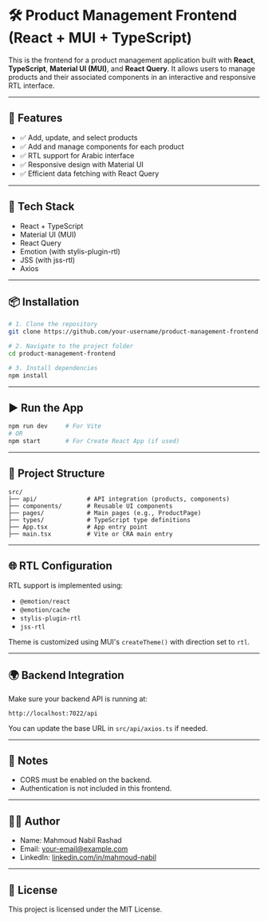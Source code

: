 # 🛠️ Product Management Frontend (React + MUI + TypeScript)

This is the frontend for a product management application built with **React**, **TypeScript**, **Material UI (MUI)**, and **React Query**. It allows users to manage products and their associated components in an interactive and responsive RTL interface.

---

## 🚀 Features

* ✅ Add, update, and select products
* ✅ Add and manage components for each product
* ✅ RTL support for Arabic interface
* ✅ Responsive design with Material UI
* ✅ Efficient data fetching with React Query

---

## 🧰 Tech Stack

* React + TypeScript
* Material UI (MUI)
* React Query
* Emotion (with stylis-plugin-rtl)
* JSS (with jss-rtl)
* Axios

---

## 📦 Installation

```bash
# 1. Clone the repository
git clone https://github.com/your-username/product-management-frontend.git

# 2. Navigate to the project folder
cd product-management-frontend

# 3. Install dependencies
npm install
```

---

## ▶️ Run the App

```bash
npm run dev     # For Vite
# OR
npm start       # For Create React App (if used)
```

---

## 📁 Project Structure

```
src/
├── api/              # API integration (products, components)
├── components/       # Reusable UI components
├── pages/            # Main pages (e.g., ProductPage)
├── types/            # TypeScript type definitions
├── App.tsx           # App entry point
├── main.tsx          # Vite or CRA main entry
```

---

## 🌐 RTL Configuration

RTL support is implemented using:

* `@emotion/react`
* `@emotion/cache`
* `stylis-plugin-rtl`
* `jss-rtl`

Theme is customized using MUI's `createTheme()` with direction set to `rtl`.

---

## 🌍 Backend Integration

Make sure your backend API is running at:

```
http://localhost:7022/api
```

You can update the base URL in `src/api/axios.ts` if needed.

---

## 📮 Notes

* CORS must be enabled on the backend.
* Authentication is not included in this frontend.

---

## 👨‍💻 Author

* Name: Mahmoud Nabil Rashad
* Email: [your-email@example.com](mailto:e.mahmoudnabil@gmail.com)
* LinkedIn: [linkedin.com/in/mahmoud-nabil](https://www.linkedin.com/in/mahmoud-nabil)

---

## 📄 License

This project is licensed under the MIT License.
